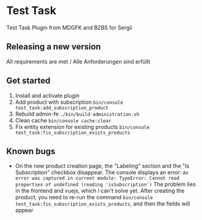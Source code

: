 # Test Task

Test Task Plugin from MDGFK and B2BS for Sergii

## Releasing a new version
All requirements are met / Alle Anforderungen sind erfüllt


## Get started
1. Install and activate plugin
2. Add product with subscription ```bin/console test_task:add_subscription_product```
3. Rebuild admin-fe ```./bin/build-administration.sh```
4. Clean cache ```bin/console cache:clear```
5. Fix entity extension for existing products ```bin/console test_task:fix_subscription_exists_products```


## Known bugs
- On the new product creation page, the "Labeling" section and the "Is Subscription" checkbox disappear. The console displays an error: ```An error was captured in current module: TypeError: Cannot read properties of undefined (reading 'isSubscription')``` The problem lies in the frontend and vuejs, which I can't solve yet. After creating the product, you need to re-run the command ```bin/console test_task:fix_subscription_exists_products```, and then the fields will appear

